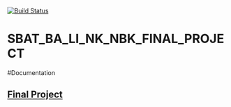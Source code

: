 [![Build Status](https://travis-ci.com/alhas/SBAT_BA_LI_NK_NBK_FINAL.svg?token=pe4gsPt5KoBSP2e6XYwo&branch=main)](https://travis-ci.com/alhas/SBAT_BA_LI_NK_NBK_FINAL)
# SBAT_BA_LI_NK_NBK_FINAL_PROJECT



#Documentation
## [Final Project](FinalProject.pdf)